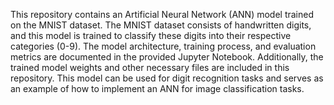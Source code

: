  This repository contains an Artificial Neural Network (ANN) model trained on the MNIST dataset. The MNIST dataset consists of handwritten digits, 
 and this model is trained to classify these digits into their respective categories (0-9). 
 The model architecture, training process, and evaluation metrics are documented in the provided Jupyter Notebook. 
 Additionally, the trained model weights and other necessary files are included in this repository.
 This model can be used for digit recognition tasks and serves as an example of how to implement an ANN for image classification tasks.
